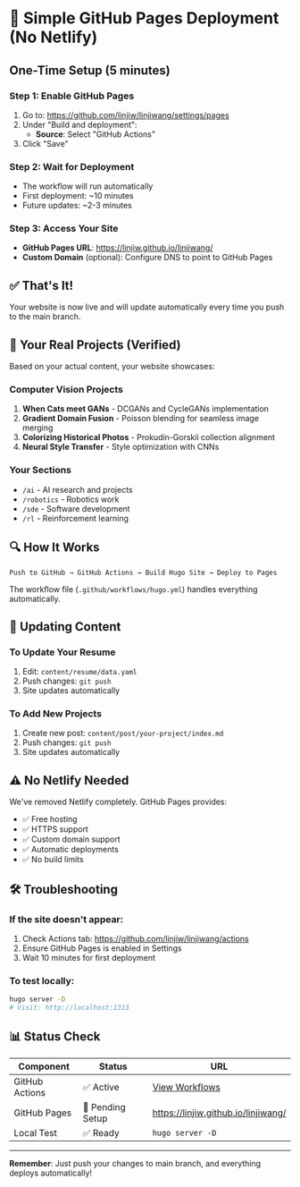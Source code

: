 # 🚀 Simple GitHub Pages Deployment (No Netlify)

## One-Time Setup (5 minutes)

### Step 1: Enable GitHub Pages
1. Go to: https://github.com/linjiw/linjiwang/settings/pages
2. Under "Build and deployment":
   - **Source**: Select "GitHub Actions"
3. Click "Save"

### Step 2: Wait for Deployment
- The workflow will run automatically
- First deployment: ~10 minutes
- Future updates: ~2-3 minutes

### Step 3: Access Your Site
- **GitHub Pages URL**: https://linjiw.github.io/linjiwang/
- **Custom Domain** (optional): Configure DNS to point to GitHub Pages

## ✅ That's It!

Your website is now live and will update automatically every time you push to the main branch.

## 📁 Your Real Projects (Verified)

Based on your actual content, your website showcases:

### Computer Vision Projects
1. **When Cats meet GANs** - DCGANs and CycleGANs implementation
2. **Gradient Domain Fusion** - Poisson blending for seamless image merging
3. **Colorizing Historical Photos** - Prokudin-Gorskii collection alignment
4. **Neural Style Transfer** - Style optimization with CNNs

### Your Sections
- `/ai` - AI research and projects
- `/robotics` - Robotics work
- `/sde` - Software development
- `/rl` - Reinforcement learning

## 🔍 How It Works

```
Push to GitHub → GitHub Actions → Build Hugo Site → Deploy to Pages
```

The workflow file (`.github/workflows/hugo.yml`) handles everything automatically.

## 📝 Updating Content

### To Update Your Resume
1. Edit: `content/resume/data.yaml`
2. Push changes: `git push`
3. Site updates automatically

### To Add New Projects
1. Create new post: `content/post/your-project/index.md`
2. Push changes: `git push`
3. Site updates automatically

## ⚠️ No Netlify Needed

We've removed Netlify completely. GitHub Pages provides:
- ✅ Free hosting
- ✅ HTTPS support
- ✅ Custom domain support
- ✅ Automatic deployments
- ✅ No build limits

## 🛠️ Troubleshooting

### If the site doesn't appear:
1. Check Actions tab: https://github.com/linjiw/linjiwang/actions
2. Ensure GitHub Pages is enabled in Settings
3. Wait 10 minutes for first deployment

### To test locally:
```bash
hugo server -D
# Visit: http://localhost:1313
```

## 📊 Status Check

| Component | Status | URL |
|-----------|--------|-----|
| GitHub Actions | ✅ Active | [View Workflows](https://github.com/linjiw/linjiwang/actions) |
| GitHub Pages | 🔄 Pending Setup | https://linjiw.github.io/linjiwang/ |
| Local Test | ✅ Ready | `hugo server -D` |

---

**Remember**: Just push your changes to main branch, and everything deploys automatically!